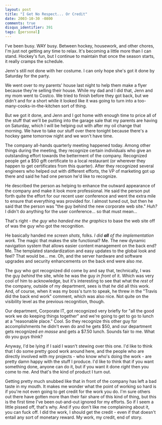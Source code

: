 ```yaml
---
layout: post
title: "I Get No Respect... Or Credit"
date: 2003-10-30 -0800
comments: true
disqus_identifier: 391
tags: [personal]
---
```

I've been busy. WAY busy. Between hockey, housework, and other chores,
I'm just not getting any time to relax. It's becoming a little more than
I can stand. Hockey's fun, but I continue to maintain that once the
season starts, it really cramps the schedule.

 Jenn's still not done with her costume. I can only hope she's got it
done by Saturday for the party.

 We went over to my parents' house last night to help them make a flyer
because they're selling their house. While my dad and I did that, Jenn
and my mom went to Costco. We tried to finish before they got back, but
we didn't and for a short while it looked like it was going to turn into
a too-many-cooks-in-the-kitchen sort of thing.

 But we got it done, and Jenn and I got home with enough time to price
all of the stuff that we'll be putting into the garage sale that my
parents are having on Saturday, which I will be helping out with after
my oil change that morning. We have to take our stuff over there tonight
because there's a hockey game tomorrow night and we won't have time.

 The company all-hands quarterly meeting happened today. Among other
things during the meeting, they recognize certain individuals who give
an outstanding effort towards the betterment of the company. Recognized
people get a $50 gift certificate to a local restaurant (or wherever
they happen to get certificates from this quarter). After they
recognized several engineers who helped out with different efforts, the
VP of marketing got up there and said he had one person he'd like to
recognize.

 He described the person as helping to enhance the outward appearance of
the company and make it look more professional. He said the person put
forth quite the effort for our recent user conference and went the extra
mile to ensure that everything was provided for. I almost tuned out, but
then he said that the person was "the guy behind the new corporate web
site." *Huh?* I didn't do anything for the user conference... so that
must mean...

 That's right - *the guy who handed me the graphics* to base the web
site off of was the guy who got the recognition.

 He basically handed me *screen shots*, folks. *I did **all** of the
implementation work.* The magic that makes the site functional? Me. The
new dynamic navigation system that allows easier content management on
the back end? Me. The templated standardization and easy updates to the
global look and feel? That would be... me. Oh, and the server hardware
and software upgrades and security enhancements on the back end were
also *me*.

 The guy who got recognized did come by and say that, technically, I was
the guy *behind* the site, while he was the guy *in front* of it. Which
was very cool of him to acknowledge, but it's interesting to see that
what the *rest* of the company, outside of my department, sees is that
*he* did all this work. And, of course, when it was my boss's turn to
speak, he threw in the "Travis did the back end work" comment, which was
also nice. Not quite on the visibility level as the previous
recognition, though.

 Our department, Corporate IT, got recognized very briefly for "all the
good work we do keeping things together" and we're going to get to go to
lunch at a "reasonable place." Cool. So they recognize this other guy
for accomplishments he didn't even do and he gets $50, and our
department gets recognized *en masse* and gets a $7.50 lunch. Sounds
fair to me. What do you guys think?

 Anyway, I'd be lying if I said I wasn't stewing over this one. I'd like
to think that I do some pretty good work around here, and the people who
are directly involved with my projects - who know who's doing the work -
are pretty damn happy with the stuff I produce. I'd like to think that
if you want something done, anyone can do it, but if you want it done
*right* then you come to me. And that's the kind of product I turn out.

 Getting pretty much snubbed like that in front of the company has left
a bad taste in my mouth. It makes me wonder what the point of working so
hard is if you're not even going to get credit for the work you do. I'm
sure others out there have gotten more than their fair share of this
kind of thing, but this is the first time I've been out-and-out ignored
for my efforts. So if I seem a little pissed off, that's why. And if you
don't like me complaining about it, you can fuck off. I did the work, I
should get the credit - even if that doesn't entail any sort of monetary
reward. My work, my credit, end of story.
